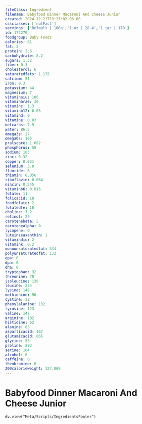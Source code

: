 ```yaml
---
fileClass: Ingredient
filename: Babyfood Dinner Macaroni And Cheese Junior
created: 2024-12-21T19:27:02-06:00
cssclasses: ['nutFact']
servings: ['Default | 100g','1 oz | 28.4','1 jar | 170']
id: 172270
foodgroup: Baby Foods
calories: 61
fat: 2
protein: 2.6
carbohydrate: 8.2
sugars: 1.32
fiber: 0.3
cholesterol: 6
saturatedfats: 1.175
calcium: 51
iron: 0.3
potassium: 44
magnesium: 7
vitaminaiu: 106
vitaminarae: 30
vitaminc: 1.3
vitaminb12: 0.03
vitamind: 0
vitamine: 0.03
netcarbs: 7.9
water: 86.5
omega3s: 27
omega6s: 105
pralscore: 1.682
phosphorus: 59
sodium: 183
zinc: 0.32
copper: 0.021
selenium: 3.8
fluoride: 6
thiamin: 0.056
riboflavin: 0.064
niacin: 0.545
vitaminb6: 0.016
folate: 11
folicacid: 10
foodfolate: 2
folatedfe: 18
choline: 3.2
retinol: 29
carotenebeta: 5
carotenealpha: 0
lycopene: 0
luteinzeaxanthin: 1
vitamindiu: 2
vitamink: 0.2
monounsaturatedfat: 534
polyunsaturatedfat: 132
epa: 0
dpa: 0
dha: 0
tryptophan: 32
threonine: 78
isoleucine: 130
leucine: 234
lysine: 148
methionine: 90
cystine: 32
phenylalanine: 132
tyrosine: 123
valine: 147
arginine: 102
histidine: 62
alanine: 85
asparticacid: 167
glutamicacid: 665
glycine: 58
proline: 293
serine: 104
alcohol: 0
caffeine: 0
theobromine: 0
200calorieweight: 327.869
---
```


# Babyfood Dinner Macaroni And Cheese Junior

```dataviewjs
dv.view("Meta/Scripts/IngredientsFooter")
```